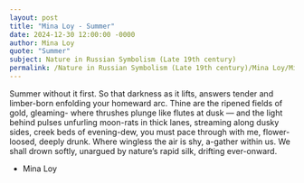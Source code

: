 ```yaml
---
layout: post
title: "Mina Loy - Summer"
date: 2024-12-30 12:00:00 -0000
author: Mina Loy
quote: "Summer"
subject: Nature in Russian Symbolism (Late 19th century)
permalink: /Nature in Russian Symbolism (Late 19th century)/Mina Loy/Mina Loy - Summer
---
```


Summer
without it first.
So that darkness as it lifts,
answers tender and limber-born
enfolding your homeward arc.
Thine are the ripened fields of gold,
gleaming-
where thrushes plunge like flutes
at dusk — and the light behind pulses
unfurling moon-rats in thick lanes,
streaming along dusky sides,
creek beds of evening-dew,
you must pace through with me,
flower-loosed, deeply drunk.
Where wingless the air is shy, a-gather within us.
We shall drown softly, unargued
by nature’s rapid silk, drifting ever-onward.


- Mina Loy
